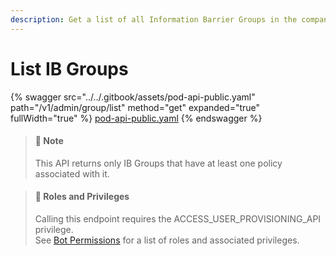 ```yaml
---
description: Get a list of all Information Barrier Groups in the company (pod).
---
```


# List IB Groups

{% swagger src="../../.gitbook/assets/pod-api-public.yaml" path="/v1/admin/group/list" method="get" expanded="true" fullWidth="true" %}
[pod-api-public.yaml](../../.gitbook/assets/pod-api-public.yaml)
{% endswagger %}

> #### 📘 Note
>
> This API returns only IB Groups that have at least one policy associated with it.

> #### 🚧 Roles and Privileges
>
> Calling this endpoint requires the ACCESS\_USER\_PROVISIONING\_API privilege.\
> See [Bot Permissions](https://docs.developers.symphony.com/building-bots-on-symphony/configuration/bot-permissions) for a list of roles and associated privileges.
